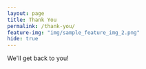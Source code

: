 ```yaml
---
layout: page
title: Thank You
permalink: /thank-you/
feature-img: "img/sample_feature_img_2.png"
hide: true
---
```


We'll get back to you!
